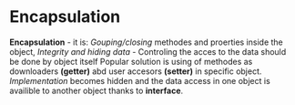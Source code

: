 # Encapsulation

**Encapsulation** - it is:
*Gouping/closing* methodes and proerties inside the object,
*Integrity and hiding data* - Controling the acces to the data should be done by object itself
Popular solution is using of methodes  as downloaders **(getter)** abd user accesors **(setter)** in specific object.
*Implementation* becomes hidden and the data access in one object is  availible to another object thanks to **interface**.

